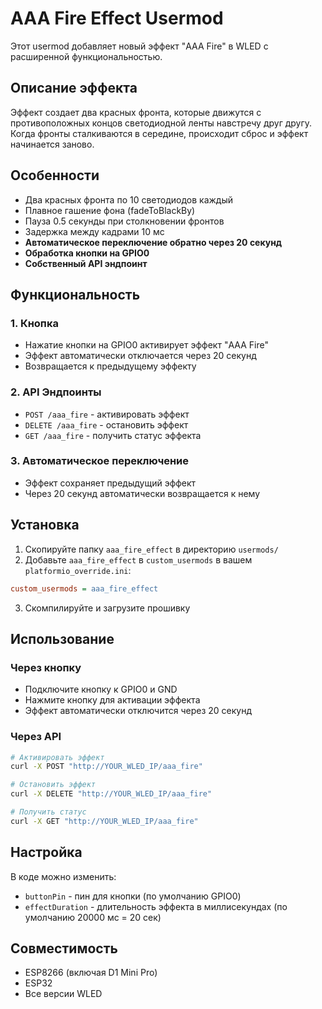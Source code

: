 # AAA Fire Effect Usermod

Этот usermod добавляет новый эффект "AAA Fire" в WLED с расширенной функциональностью.

## Описание эффекта

Эффект создает два красных фронта, которые движутся с противоположных концов светодиодной ленты навстречу друг другу. Когда фронты сталкиваются в середине, происходит сброс и эффект начинается заново.

## Особенности

- Два красных фронта по 10 светодиодов каждый
- Плавное гашение фона (fadeToBlackBy)
- Пауза 0.5 секунды при столкновении фронтов
- Задержка между кадрами 10 мс
- **Автоматическое переключение обратно через 20 секунд**
- **Обработка кнопки на GPIO0**
- **Собственный API эндпоинт**

## Функциональность

### 1. Кнопка
- Нажатие кнопки на GPIO0 активирует эффект "AAA Fire"
- Эффект автоматически отключается через 20 секунд
- Возвращается к предыдущему эффекту

### 2. API Эндпоинты
- `POST /aaa_fire` - активировать эффект
- `DELETE /aaa_fire` - остановить эффект
- `GET /aaa_fire` - получить статус эффекта

### 3. Автоматическое переключение
- Эффект сохраняет предыдущий эффект
- Через 20 секунд автоматически возвращается к нему

## Установка

1. Скопируйте папку `aaa_fire_effect` в директорию `usermods/`
2. Добавьте `aaa_fire_effect` в `custom_usermods` в вашем `platformio_override.ini`:

```ini
custom_usermods = aaa_fire_effect
```

3. Скомпилируйте и загрузите прошивку

## Использование

### Через кнопку
- Подключите кнопку к GPIO0 и GND
- Нажмите кнопку для активации эффекта
- Эффект автоматически отключится через 20 секунд

### Через API
```bash
# Активировать эффект
curl -X POST "http://YOUR_WLED_IP/aaa_fire"

# Остановить эффект
curl -X DELETE "http://YOUR_WLED_IP/aaa_fire"

# Получить статус
curl -X GET "http://YOUR_WLED_IP/aaa_fire"
```

## Настройка

В коде можно изменить:
- `buttonPin` - пин для кнопки (по умолчанию GPIO0)
- `effectDuration` - длительность эффекта в миллисекундах (по умолчанию 20000 мс = 20 сек)

## Совместимость

- ESP8266 (включая D1 Mini Pro)
- ESP32
- Все версии WLED

